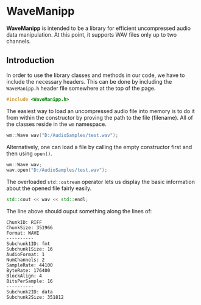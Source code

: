# WaveManipp

**WaveManipp** is intended to be a library for efficient uncompressed audio data manipulation. At this point, it supports WAV files only up to two channels.

## Introduction

In order to use the library classes and methods in our code, we have to include the necessary headers. This can be done by including the `WaveManipp.h` header file somewhere at the top of the page.

```c++
#include <WaveManipp.h>
```

The easiest way to load an uncompressed audio file into memory is to do it from within the constructor by proving the path to the file (filename). All of the classes reside in the `wm` namespace.

```c++
wm::Wave wav("D:/AudioSamples/test.wav");
```

Alternatively, one can load a file by calling the empty constructor first and then using `open()`.

```c++
wm::Wave wav;
wav.open("D:/AudioSamples/test.wav");
```

The overloaded `std::ostream` operator lets us display the basic information about the opened file fairly easily.

```c++
std::cout << wav << std::endl;
```

The line above should ouput something along the lines of:

```
ChunkID: RIFF
ChunkSize: 351966
Format: WAVE
----------
Subchunk1ID: fmt
Subchunk1Size: 16
AudioFormat: 1
NumChannels: 2
SampleRate: 44100
ByteRate: 176400
BlockAlign: 4
BitsPerSample: 16
----------
Subchunk2ID: data
Subchunk2Size: 351812
```
